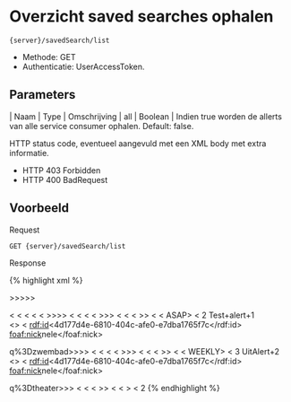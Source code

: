 ---
---

# Overzicht saved searches ophalen

```
{server}/savedSearch/list  
```

* Methode: GET
* Authenticatie: UserAccessToken.  

## Parameters

| Naam | Type | Omschrijving
| all | Boolean | Indien true worden de allerts van alle service consumer ophalen. Default: false.

HTTP status code, eventueel aangevuld met een XML body met extra informatie.

* HTTP 403 Forbidden
* HTTP 400 BadRequest


## Voorbeeld

Request

```
GET {server}/savedSearch/list
```

Response

{% highlight xml %}
<?xml version="1.0" encoding="UTF-8" standalone="yes"?>>>>>>
<
<
<
<
<
<response xmlns:rdf="http://www.w3.org/1999/02/22-rdf-syntax-ns" xmlns:foaf="http://xmlns.com/foaf/0.1/" xmlns:cdb="http://www.cultuurdatabank.com/XMLSchema/CdbXSD/3.1/FINAL" xmlns:geo="http://www.w3.org/2003/01/geo/wgs84\_pos#">>>>>
<
<
<
<
<savedSearches>>>>
<
<
<
<savedSearch>>>
<
<
<frequency>ASAP</frequency>>
<
<id>2</id>
<name>Test+alert+1</name>  
<<uitIdUser>>
<
<rdf:id><4d177d4e-6810-404c-afe0-e7dba1765f7c</rdf:id>
<foaf:nick>nele</foaf:nick>   
</uitIdUser>

<query>q%3Dzwembad</query>>>>>
<
<
<
<
</savedSearch>>>>
<
<
<
<savedSearch>>>
<
<
<frequency>WEEKLY</frequency>>
<
<id>3</id>
<name>UitAlert+2</name>  
<<uitIdUser>>
<
<rdf:id><4d177d4e-6810-404c-afe0-e7dba1765f7c</rdf:id>
<foaf:nick>nele</foaf:nick>   
</uitIdUser>

<query>q%3Dtheater</query>>>>
<
<
<
</savedSearch>>>
<
<
</savedSearches>>
<
<total>2</total>
</response>
{% endhighlight %}
